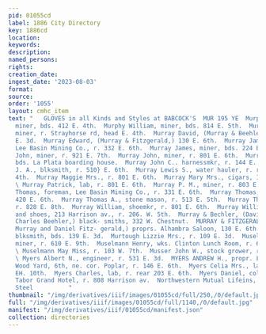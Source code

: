 ```yaml
---
pid: 01055cd
label: 1886 City Directory
key: 1886cd
location: 
keywords: 
description: 
named_persons: 
rights: 
creation_date: 
ingest_date: '2023-08-03'
format: 
source: 
order: '1055'
layout: cmhc_item
text: "   GLOVES in all Kinds and Styles at BABCOCK'S  MUR 195 YE  Murphy William,
  miner, bds. 412 E. 4th.  Murphy William, miner, bds. 814 E. 5th.  Murray Andrew,
  miner, r. Strayhorse rd, head E. 4th.  Murray David, (Murray & Beehler,) r. 128
  E. 3d.  Murray Edward, (Murray & Fitzgerald,) 130 E. 6th.  Murray James, foreman,
  Lee Basin Mining Co., r. 332 E. 6th.  Murray James, miner, bds. 224 E. 5th.  Murray
  John, miner, r. 921 E. 7th.  Murray John, miner, r. 801 E. 6th.  Murray John, lab,
  bds. La Plata boarding house.  Murray John C.. harnessmkr, r. 144 E. 7th.  Murray
  J. A., blksmith, r. 510} E. 6th.  Murray Lewis S., water hauler, r. rear 218 W..
  4th.  Murray Maggie Mrs., r. 801 E. 6th.  Murray Mary Mrs., cigars, 144 E. 7th.
  \ Murray Patrick, lab, r. 801 E. 6th.  Murray P. M., miner, r. 803 E. 6th.  Murray
  Thomas, foreman, Lee Basin Mining Co., r. 331 E. 6th.  Murray Thomas, miner, r.
  420 E. 6th.  Murray Thomas A., stone mason, r. 513 E. 5th.  Murray Thomas J., miner,
  r. 828 E. 8th.  Murray William, shoemkr, r. 801 E. 6th.  Murray William M., boots
  and shoes, 213 Harrison av., r. 206. W. 5th.  Murray & Bechler, (David Murray and
  Charles Beehler,) black- smiths, 332 W. Chestnut.  MURRAY & FITZGERALD, (Edward
  Murray and Daniel Fitz- gerald,) proprs. Alhambra Saloon, 130 E. 6th.  Murtha Owen,
  blksmith, bds. 139 E. 3d.  Murtough Lizzie Mrs., r. 109 E. 3d.  Muselmann George,
  miner, r. 610 E. 9th.  Muselmann Henry, wks. Clinton Lunch Room, r. 610 E. 9th.
  \ Muselmann May Miss, r. 103 W. 7th.  Musser John W., stock grower, r. 417 W. 2d.
  \ Myers Albert N., engineer, r. 531 E. 3d.  MYERS ANDREW H., propr. Lucky Corner
  Wood Yard, 6th, ne. cor. Poplar, r. 146 E. 6th.  Myers Celia Mrs., laundry, r. 137
  EH. 10th.  Myers Charles, lab, r. rear 203 E. 6th.  Myers Daniel, col’d, porter,
  Tabor Grand Hotel, r. 808 Harrison av.  Northwestern Mutual Lifeins, Co., Buck &
  Steel          "
thumbnail: "/img/derivatives/iiif/images/01055cd/full/250,/0/default.jpg"
full: "/img/derivatives/iiif/images/01055cd/full/1140,/0/default.jpg"
manifest: "/img/derivatives/iiif/01055cd/manifest.json"
collection: directories
---
```

